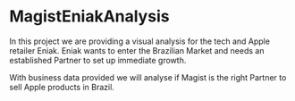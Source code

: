 # MagistEniakAnalysis

In this project we are providing a visual analysis for the tech and Apple retailer Eniak.
Eniak wants to enter the Brazilian Market and needs an established Partner to set up immediate growth.

With business data provided we will analyse if Magist is the right Partner to sell Apple products in Brazil. 
